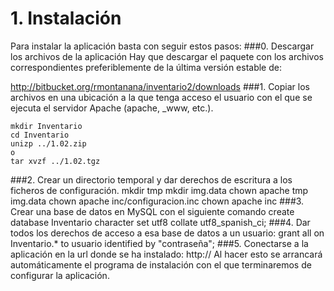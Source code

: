 # 1. Instalación
Para instalar la aplicación basta con seguir estos pasos:
###0. Descargar los archivos de la aplicación
Hay que descargar el paquete con los archivos correspondientes preferiblemente de la última versión estable de:

<http://bitbucket.org/rmontanana/inventario2/downloads>
###1. Copiar los archivos en una ubicación a la que tenga acceso el usuario con el que se ejecuta el servidor Apache (apache, _www, etc.).

    mkdir Inventario
    cd Inventario
    unizp ../1.02.zip
    o
    tar xvzf ../1.02.tgz

###2. Crear un directorio temporal y dar derechos de escritura a los ficheros de configuración.
    mkdir tmp
    mkdir img.data
    chown apache tmp img.data
    chown apache inc/configuracion.inc
    chown apache inc
###3. Crear una base de datos en MySQL con el siguiente comando
    create database Inventario character set utf8 collate utf8_spanish_ci;
###4. Dar todos los derechos de acceso a esa base de datos a un usuario:
    grant all on Inventario.* to usuario identified by "contraseña";
###5. Conectarse a la aplicación en la url donde se ha instalado:
    http://<url>
Al hacer esto se arrancará automáticamente el programa de instalación con el que terminaremos de configurar la aplicación.

